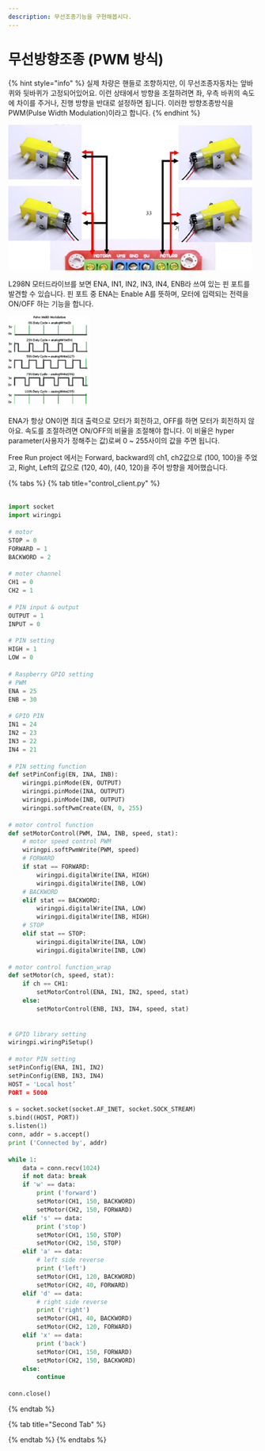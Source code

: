 ```yaml
---
description: 무선조종기능을 구현해봅시다.
---
```


# 무선방향조종 \(PWM 방식\)

{% hint style="info" %}
실제 차량은 핸들로 조향하지만, 이 무선조종자동차는 앞바퀴와 뒷바퀴가 고정되어있어요. 이런 상태에서 방향을 조절하려면 좌, 우측 바퀴의 속도에 차이를 주거나, 진행 방향을 반대로 설정하면 됩니다. 이러한 방향조종방식을 PWM\(Pulse Width Modulation\)이라고 합니다.
{% endhint %}

![](../.gitbook/assets/image%20%288%29.png)

L298N 모터드라이브를 보면 ENA, IN1, IN2, IN3, IN4, ENB라 쓰여 있는 핀 포트를 발견할 수 있습니다. 핀 포트 중 ENA는 Enable A를 뜻하며, 모터에 입력되는 전력을 ON/OFF 하는 기능을 합니다. 

![](../.gitbook/assets/image%20%282%29.png)

ENA가 항상 ON이면 최대 출력으로 모터가 회전하고, OFF를 하면 모터가 회전하지 않아요. 속도를 조절하려면 ON/OFF의 비율을 조절해야 합니다. 이 비율은 hyper parameter\(사용자가 정해주는 값\)로써 0 ~ 255사이의 값을 주면 됩니다.

Free Run project 에서는 Forward, backward의 ch1, ch2값으로 \(100, 100\)을 주었고, Right, Left의 값으로 \(120, 40\), \(40, 120\)을 주어 방향을 제어했습니다.



{% tabs %}
{% tab title="control\_client.py" %}
```python

import socket
import wiringpi

# motor
STOP = 0
FORWARD = 1
BACKWORD = 2

# moter channel
CH1 = 0
CH2 = 1

# PIN input & output
OUTPUT = 1
INPUT = 0

# PIN setting
HIGH = 1
LOW = 0

# Raspberry GPIO setting
# PWM
ENA = 25
ENB = 30

# GPIO PIN
IN1 = 24
IN2 = 23
IN3 = 22
IN4 = 21

# PIN setting function
def setPinConfig(EN, INA, INB):
    wiringpi.pinMode(EN, OUTPUT)
    wiringpi.pinMode(INA, OUTPUT)
    wiringpi.pinMode(INB, OUTPUT)
    wiringpi.softPwmCreate(EN, 0, 255)
    
# motor control function
def setMotorControl(PWM, INA, INB, speed, stat):
    # motor speed control PWM
    wiringpi.softPwmWrite(PWM, speed)
    # FORWARD
    if stat == FORWARD:
        wiringpi.digitalWrite(INA, HIGH)
        wiringpi.digitalWrite(INB, LOW)
    # BACKWORD
    elif stat == BACKWORD:
        wiringpi.digitalWrite(INA, LOW)
        wiringpi.digitalWrite(INB, HIGH)
    # STOP
    elif stat == STOP:
        wiringpi.digitalWrite(INA, LOW)
        wiringpi.digitalWrite(INB, LOW)

# motor control function_wrap
def setMotor(ch, speed, stat):
    if ch == CH1:
        setMotorControl(ENA, IN1, IN2, speed, stat)
    else:
        setMotorControl(ENB, IN3, IN4, speed, stat)


# GPIO library setting
wiringpi.wiringPiSetup()

# motor PIN setting
setPinConfig(ENA, IN1, IN2)
setPinConfig(ENB, IN3, IN4)
HOST = 'Local host’
PORT = 5000

s = socket.socket(socket.AF_INET, socket.SOCK_STREAM)
s.bind((HOST, PORT))
s.listen(1)
conn, addr = s.accept()
print ('Connected by', addr)

while 1:
    data = conn.recv(1024)
    if not data: break
    if 'w' == data:
        print ('forward')
        setMotor(CH1, 150, BACKWORD)
        setMotor(CH2, 150, FORWARD)
    elif 's' == data:
        print ('stop')
        setMotor(CH1, 150, STOP)
        setMotor(CH2, 150, STOP)
    elif 'a' == data:
        # left side reverse
        print ('left')
        setMotor(CH1, 120, BACKWORD)
        setMotor(CH2, 40, FORWARD)
    elif 'd' == data:
        # right side reverse
        print ('right')
        setMotor(CH1, 40, BACKWORD)
        setMotor(CH2, 120, FORWARD)
    elif 'x' == data:
        print ('back')
        setMotor(CH1, 150, FORWARD)
        setMotor(CH2, 150, BACKWORD)
    else:
        continue 
        
conn.close()
```
{% endtab %}

{% tab title="Second Tab" %}

{% endtab %}
{% endtabs %}

```python

```



